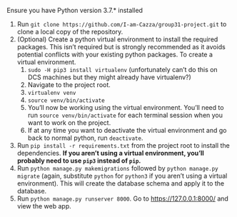 Ensure you have Python version 3.7.* installed

1. Run `git clone https://github.com/I-am-Cazza/group31-project.git` to clone a local copy of the repository.
2. (Optional) Create a python virtual environment to install the required packages. This isn’t required but is strongly recommended as it avoids potential conflicts with your existing python packages. To create a virtual environment.
	1. `sudo -H pip3 install virtualenv` (unfortunately can’t do this on DCS machines but they might already have virtualenv?)
	2. Navigate to the project root.
	3. `virtualenv venv`
	4. `source venv/bin/activate`
	5. You’ll now be working using the virtual environment. You’ll need to run `source venv/bin/activate` for each terminal session when you want to work on the project.
	6. If at any time you want to deactivate the virtual environment and go back to normal python, run `deactivate`.
3. Run `pip install -r requirements.txt` from the project root to install the dependencies. **If you aren’t using a virtual environment, you’ll probably need to use `pip3` instead of `pip`.**
4. Run `python manage.py makemigrations` followed by `python manage.py migrate` (again, substitute `python` for `python3` if you aren’t using a virtual environment). This will create the database schema and apply it to the database.
5. Run `python manage.py runserver 8000`. Go to https://127.0.0.1:8000/ and view the web app.
